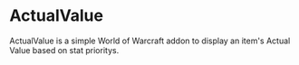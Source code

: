 ActualValue
===========

ActualValue is a simple World of Warcraft addon to display an item's Actual Value based on stat prioritys.
